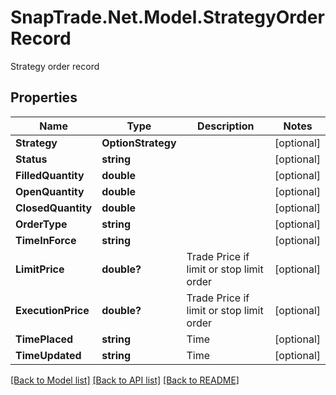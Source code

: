 # SnapTrade.Net.Model.StrategyOrderRecord
Strategy order record

## Properties

Name | Type | Description | Notes
------------ | ------------- | ------------- | -------------
**Strategy** | **OptionStrategy** |  | [optional] 
**Status** | **string** |  | [optional] 
**FilledQuantity** | **double** |  | [optional] 
**OpenQuantity** | **double** |  | [optional] 
**ClosedQuantity** | **double** |  | [optional] 
**OrderType** | **string** |  | [optional] 
**TimeInForce** | **string** |  | [optional] 
**LimitPrice** | **double?** | Trade Price if limit or stop limit order | [optional] 
**ExecutionPrice** | **double?** | Trade Price if limit or stop limit order | [optional] 
**TimePlaced** | **string** | Time | [optional] 
**TimeUpdated** | **string** | Time | [optional] 

[[Back to Model list]](../README.md#documentation-for-models) [[Back to API list]](../README.md#documentation-for-api-endpoints) [[Back to README]](../README.md)

